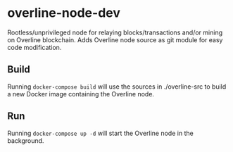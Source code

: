 # overline-node-dev

Rootless/unprivileged node for relaying blocks/transactions and/or mining on Overline blockchain.
Adds Overline node source as git module for easy code modification.

## Build

Running ```docker-compose build``` will use the sources in ./overline-src to build a new Docker image containing the Overline node.

## Run

Running ```docker-compose up -d``` will start the Overline node in the background.
